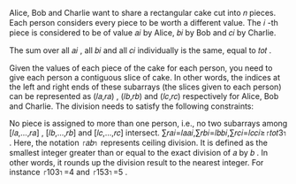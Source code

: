 Alice, Bob and Charlie want to share a rectangular cake cut into 𝑛
 pieces. Each person considers every piece to be worth a different value. The 𝑖
-th piece is considered to be of value 𝑎𝑖
 by Alice, 𝑏𝑖
 by Bob and 𝑐𝑖
 by Charlie.

The sum over all 𝑎𝑖
, all 𝑏𝑖
 and all 𝑐𝑖
 individually is the same, equal to 𝑡𝑜𝑡
.

Given the values of each piece of the cake for each person, you need to give each person a contiguous slice of cake. In other words, the indices at the left and right ends of these subarrays (the slices given to each person) can be represented as (𝑙𝑎,𝑟𝑎)
, (𝑙𝑏,𝑟𝑏)
 and (𝑙𝑐,𝑟𝑐)
 respectively for Alice, Bob and Charlie. The division needs to satisfy the following constraints:

No piece is assigned to more than one person, i.e., no two subarrays among [𝑙𝑎,…,𝑟𝑎]
, [𝑙𝑏,…,𝑟𝑏]
 and [𝑙𝑐,…,𝑟𝑐]
 intersect.
∑𝑟𝑎𝑖=𝑙𝑎𝑎𝑖,∑𝑟𝑏𝑖=𝑙𝑏𝑏𝑖,∑𝑟𝑐𝑖=𝑙𝑐𝑐𝑖≥⌈𝑡𝑜𝑡3⌉
.
Here, the notation ⌈𝑎𝑏⌉
 represents ceiling division. It is defined as the smallest integer greater than or equal to the exact division of 𝑎
 by 𝑏
. In other words, it rounds up the division result to the nearest integer. For instance ⌈103⌉=4
 and ⌈153⌉=5
.